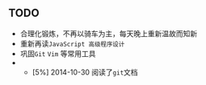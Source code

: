 ## TODO
* 合理化锻炼，不再以骑车为主，每天晚上重新温故而知新
* 重新再读`JavaScript 高级程序设计`
* 巩固`Git` `Vim` 等常用工具
* - [5%] 2014-10-30 阅读了`git`文档



